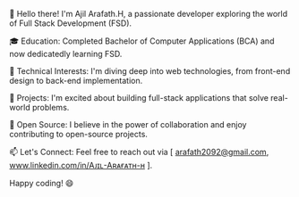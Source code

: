 👋 Hello there! I'm Ajil Arafath.H, a passionate developer exploring the world of Full Stack Development (FSD).

🎓 Education: Completed Bachelor of Computer Applications (BCA) and now dedicatedly learning FSD.

🚀 Technical Interests: I'm diving deep into web technologies, from front-end design to back-end implementation.

💼 Projects: I'm excited about building full-stack applications that solve real-world problems.

🔧 Open Source: I believe in the power of collaboration and enjoy contributing to open-source projects.

📫 Let's Connect: Feel free to reach out via [ arafath2092@gmail.com, www.linkedin.com/in/Aᴊɪʟ-Aʀᴀғᴀᴛʜ-ʜ ].

Happy coding! 😄
